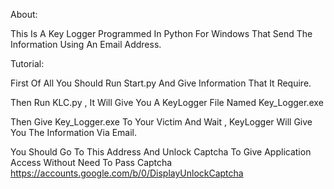 About:

This Is A Key Logger Programmed In Python For Windows That Send The Information Using An Email Address.

Tutorial:

First Of All You Should Run Start.py And Give Information That It Require.

Then Run KLC.py , It Will Give You A KeyLogger File Named Key_Logger.exe

Then Give Key_Logger.exe To Your Victim
And Wait , KeyLogger Will Give You The Information Via Email.

You Should Go To This Address And Unlock Captcha To Give Application Access Without Need To Pass Captcha
https://accounts.google.com/b/0/DisplayUnlockCaptcha
